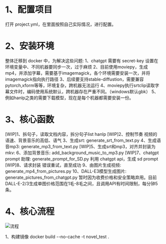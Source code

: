 # 1、配置项目
打开 project.yml，在里面按照自己实际情况，进行配置。

# 2、安装环境
整体迁移到 docker 中，为解决这些问题:
1、chatgpt 需要有 secret-key 设置在环境变量中、不同机器要同步一次，过于麻烦
2、目前使用moviepy，生成mp4，并添加字幕，需要基于imagemagick，各个环境需要安装一次，并将imagemagick指向执行路径
3、后续要支持stable-diffustion，需要兼容pytorch,xform等等，环境复杂，跨机器无法运行
4、moviepy执行srtclip读取字幕文件时，编码使用系统默认，跨机器存在严重不同。（windows默认gbk）
5、例如hanlp之类的需要下载模型，现在是每个机器都需要安装一份。 

# 3、核心函数
[WIP]1、拆句子，读取文档内容，拆分句子list
    hanlp
[WIP]2、控制节奏
    视频的语速、背景音乐的高低、语气
3、生成srt: generate_srt_from_text.py
4、生成语音mp3: generate_mp3_from_text.py
[WIP]5、生成srt和mp3，对齐并封装为mkv: 
6、添加背景音乐: add_background_music_to_mp3.py
[WIP]7、chatgpt prompt 助理: generate_prompt_for_SD.py
    利用 chatgpt api，生成 sd prompt
[WIP]8、请求封装
    错误重试，直至成功
9、由图片生成视频: generate_mp4_from_pictures.py
10、DALL-E3模型生成图片: generate_pictures_from_chatgpt.py
    暂时因为收费价格和安全策略弃用。目前DALL-E-2/3生成单图价格范围在1毛-8毛之间，且调用API有时间限制，每分钟5条。

# 4、核心流程
![流程](./assets/novel_test.png)

1、构建镜像
docker build --no-cache -t novel_test .